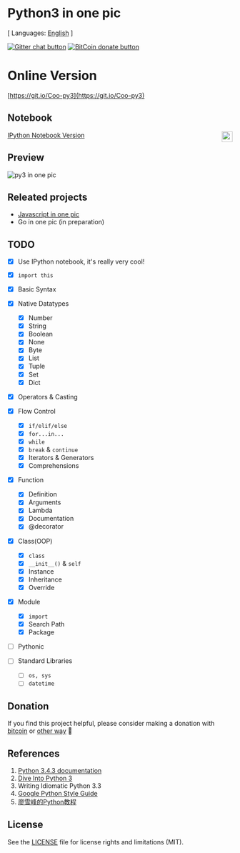 # Python3 in one pic

[ Languages: [English](README.md) ]

<!-- BADGES/ -->
[![Gitter chat button](https://img.shields.io/badge/gitter-Join%20Chat-brightgreen.svg)](https://gitter.im/coodict/python3-in-one-pic)
[![BitCoin donate button](https://img.shields.io/badge/bitcoin-donate-yellow.svg)](https://www.coinbase.com/rainyear)
<!-- /BADGES -->

# Online Version

[https://git.io/Coo-py3](https://git.io/Coo-py3)

## Notebook

[IPython Notebook Version](https://github.com/coodict/python3-in-one-pic/blob/master/notebooks/py3-in-one-pic.ipynb) [<img align="right" height="24" src="https://beta.deepnote.org/buttons/launch-in-deepnote.svg">](https://beta.deepnote.org/launch?template=data-science&url=https%3A%2F%2Fgithub.com%2Fcoodict%2Fpython3-in-one-pic%2Fblob%2Fmaster%2Fnotebooks%2Fpy3-in-one-pic.ipynb)

## Preview

![py3 in one pic](py3%20in%20one%20pic.png)

## Releated projects

* [Javascript in one pic](https://github.com/coodict/javascript-in-one-pic)
* Go in one pic (in preparation)

## TODO
- [X] Use IPython notebook, it's really very cool!

- [X] `import this`
- [X] Basic Syntax
- [X] Native Datatypes
  - [X] Number
  - [X] String
  - [X] Boolean
  - [X] None
  - [X] Byte
  - [X] List
  - [X] Tuple
  - [X] Set
  - [X] Dict
- [X] Operators & Casting
- [X] Flow Control
  - [X] `if/elif/else`
  - [X] `for...in...`
  - [X] `while`
  - [X] `break` & `continue`
  - [X] Iterators & Generators
  - [X] Comprehensions
- [X] Function
  - [X] Definition
  - [X] Arguments
  - [X] Lambda
  - [X] Documentation
  - [X] @decorator
- [X] Class(OOP)
  - [X] `class`
  - [X] `__init__()` & `self`
  - [X] Instance
  - [X] Inheritance
  - [X] Override
- [X] Module
  - [X] `import`
  - [X] Search Path
  - [X] Package
- [ ] Pythonic
- [ ] Standard Libraries
  - [ ] `os, sys`
  - [ ] `datetime`

## Donation

If you find this project helpful, please consider making a donation with [bitcoin](https://www.coinbase.com/rainyear) or [other way](https://github.com/rainyear/lolita/wiki/Donation) :beers:

## References

1. [Python 3.4.3 documentation](https://docs.python.org/3/index.html)
2. [Dive Into Python 3](http://www.diveintopython3.net/table-of-contents.html)
3. Writing Idiomatic Python 3.3
4. [Google Python Style Guide](https://google-styleguide.googlecode.com/svn/trunk/pyguide.html)
5. [廖雪峰的Python教程](http://www.liaoxuefeng.com/wiki/0014316089557264a6b348958f449949df42a6d3a2e542c000)

## License
See the [LICENSE](LICENSE) file for license rights and limitations (MIT).
